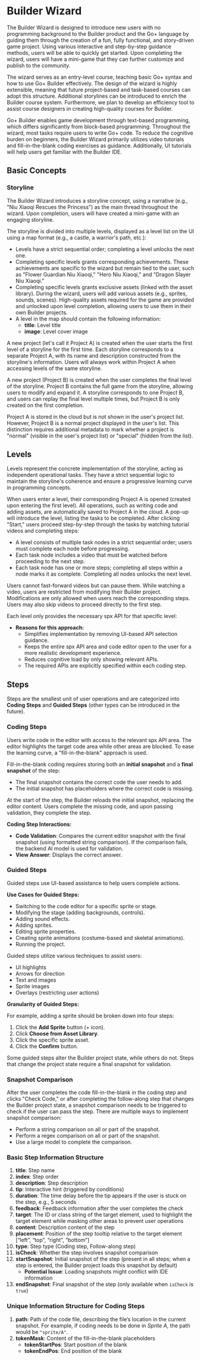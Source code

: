 # Builder Wizard

The Builder Wizard is designed to introduce new users with no programming background to the Builder product and the Go+ language by guiding them through the creation of a fun, fully functional, and story-driven game project. Using various interactive and step-by-step guidance methods, users will be able to quickly get started. Upon completing the wizard, users will have a mini-game that they can further customize and publish to the community.

The wizard serves as an entry-level course, teaching basic Go+ syntax and how to use Go+ Builder effectively. The design of the wizard is highly extensible, meaning that future project-based and task-based courses can adopt this structure. Additional storylines can be introduced to enrich the Builder course system. Furthermore, we plan to develop an efficiency tool to assist course designers in creating high-quality courses for Builder.

Go+ Builder enables game development through text-based programming, which differs significantly from block-based programming. Throughout the wizard, most tasks require users to write Go+ code. To reduce the cognitive burden on beginners, the Builder Wizard primarily utilizes video tutorials and fill-in-the-blank coding exercises as guidance. Additionally, UI tutorials will help users get familiar with the Builder IDE.

## Basic Concepts

### Storyline

The Builder Wizard introduces a storyline concept, using a narrative (e.g., "Niu Xiaoqi Rescues the Princess") as the main thread throughout the wizard. Upon completion, users will have created a mini-game with an engaging storyline.

The storyline is divided into multiple levels, displayed as a level list on the UI using a map format (e.g., a castle, a warrior's path, etc.):

- Levels have a strict sequential order; completing a level unlocks the next one.
- Completing specific levels grants corresponding achievements. These achievements are specific to the wizard but remain tied to the user, such as "Flower Guardian Niu Xiaoqi," "Hero Niu Xiaoqi," and "Dragon Slayer Niu Xiaoqi."
- Completing specific levels grants exclusive assets (linked with the asset library). During the wizard, users will add various assets (e.g., sprites, sounds, scenes). High-quality assets required for the game are provided and unlocked upon level completion, allowing users to use them in their own Builder projects.
- A level in the map should contain the following information:
  - **title**: Level title
  - **image**: Level cover image

A new project (let's call it Project A) is created when the user starts the first level of a storyline for the first time. Each storyline corresponds to a separate Project A, with its name and description constructed from the storyline's information. Users will always work within Project A when accessing levels of the same storyline.

A new project (Project B) is created when the user completes the final level of the storyline. Project B contains the full game from the storyline, allowing users to modify and expand it. A storyline corresponds to one Project B, and users can replay the final level multiple times, but Project B is only created on the first completion.

Project A is stored in the cloud but is not shown in the user's project list. However, Project B is a normal project displayed in the user's list. This distinction requires additional metadata to mark whether a project is "normal" (visible in the user's project list) or "special" (hidden from the list).

## Levels

Levels represent the concrete implementation of the storyline, acting as independent operational tasks. They have a strict sequential logic to maintain the storyline's coherence and ensure a progressive learning curve in programming concepts.

When users enter a level, their corresponding Project A is opened (created upon entering the first level). All operations, such as writing code and adding assets, are automatically saved to Project A in the cloud. A pop-up will introduce the level, listing the tasks to be completed. After clicking "Start," users proceed step-by-step through the tasks by watching tutorial videos and completing steps:

- A level consists of multiple task nodes in a strict sequential order; users must complete each node before progressing.
- Each task node includes a video that must be watched before proceeding to the next step.
- Each task node has one or more steps; completing all steps within a node marks it as complete. Completing all nodes unlocks the next level.

Users cannot fast-forward videos but can pause them. While watching a video, users are restricted from modifying their Builder project. Modifications are only allowed when users reach the corresponding steps. Users may also skip videos to proceed directly to the first step.

Each level only provides the necessary spx API for that specific level:

- **Reasons for this approach:**
  - Simplifies implementation by removing UI-based API selection guidance.
  - Keeps the entire spx API area and code editor open to the user for a more realistic development experience.
  - Reduces cognitive load by only showing relevant APIs.
  - The required APIs are explicitly specified within each coding step.

## Steps

Steps are the smallest unit of user operations and are categorized into **Coding Steps** and **Guided Steps** (other types can be introduced in the future).

### Coding Steps

Users write code in the editor with access to the relevant spx API area. The editor highlights the target code area while other areas are blocked. To ease the learning curve, a "fill-in-the-blank" approach is used.

Fill-in-the-blank coding requires storing both an **initial snapshot** and a **final snapshot** of the step:

- The final snapshot contains the correct code the user needs to add.
- The initial snapshot has placeholders where the correct code is missing.

At the start of the step, the Builder reloads the initial snapshot, replacing the editor content. Users complete the missing code, and upon passing validation, they complete the step.

**Coding Step Interactions:**

- **Code Validation**: Compares the current editor snapshot with the final snapshot (using formatted string comparison). If the comparison fails, the backend AI model is used for validation.
- **View Answer**: Displays the correct answer.

### Guided Steps

Guided steps use UI-based assistance to help users complete actions.

**Use Cases for Guided Steps:**

- Switching to the code editor for a specific sprite or stage.
- Modifying the stage (adding backgrounds, controls).
- Adding sound effects.
- Adding sprites.
- Editing sprite properties.
- Creating sprite animations (costume-based and skeletal animations).
- Running the project.

Guided steps utilize various techniques to assist users:

- UI highlights
- Arrows for direction
- Text and images
- Sprite images
- Overlays (restricting user actions)

**Granularity of Guided Steps:**

For example, adding a sprite should be broken down into four steps:

1. Click the **Add Sprite** button (+ icon).
2. Click **Choose from Asset Library**.
3. Click the specific sprite asset.
4. Click the **Confirm** button.

Some guided steps alter the Builder project state, while others do not. Steps that change the project state require a final snapshot for validation.

### Snapshot Comparison

After the user completes the code fill-in-the-blank in the coding step and clicks "Check Code," or after completing the follow-along step that changes the Builder project state, a snapshot comparison needs to be triggered to check if the user can pass the step. There are multiple ways to implement snapshot comparison:

- Perform a string comparison on all or part of the snapshot.
- Perform a regex comparison on all or part of the snapshot.
- Use a large model to complete the comparison.

### Basic Step Information Structure

1. **title**: Step name  
2. **index**: Step order  
3. **description**: Step description  
4. **tip**: Interactive hint (triggered by conditions)  
5. **duration**: The time delay before the tip appears if the user is stuck on the step, e.g., 5 seconds  
6. **feedback**: Feedback information after the user completes the check  
7. **target**: The ID or class string of the target element, used to highlight the target element while masking other areas to prevent user operations  
8. **content**: Description content of the step  
9. **placement**: Position of the step tooltip relative to the target element [“left”, “top”, “right”, “bottom”]  
10. **type**: Step type (Coding step, Follow-along step)  
11. **isCheck**: Whether the step involves snapshot comparison  
12. **startSnapshot**: Initial snapshot of the step (present in all steps; when a step is entered, the Builder project loads this snapshot by default)  
    - **Potential Issue**: Loading snapshots might conflict with IDE information  
13. **endSnapshot**: Final snapshot of the step (only available when `isCheck` is `true`)  

### Unique Information Structure for Coding Steps

1. **path**: Path of the code file, describing the file’s location in the current snapshot. For example, if coding needs to be done in *Sprite A*, the path would be `"sprite/A"`.  
2. **tokenMask**: Content of the fill-in-the-blank placeholders  
   - **tokenStartPos**: Start position of the blank  
   - **tokenEndPos**: End position of the blank  
